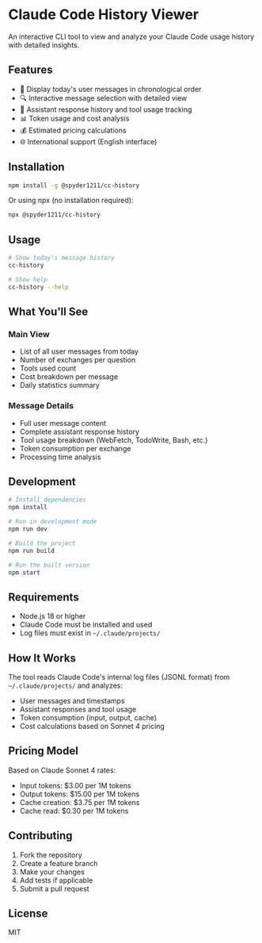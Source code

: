 # Claude Code History Viewer

An interactive CLI tool to view and analyze your Claude Code usage history with detailed insights.

## Features

- 📅 Display today's user messages in chronological order
- 🔍 Interactive message selection with detailed view
- 🤖 Assistant response history and tool usage tracking
- 📊 Token usage and cost analysis
- 💰 Estimated pricing calculations
- 🌐 International support (English interface)

## Installation

```bash
npm install -g @spyder1211/cc-history
```

Or using npx (no installation required):

```bash
npx @spyder1211/cc-history
```

## Usage

```bash
# Show today's message history
cc-history

# Show help
cc-history --help
```

## What You'll See

### Main View
- List of all user messages from today
- Number of exchanges per question
- Tools used count
- Cost breakdown per message
- Daily statistics summary

### Message Details
- Full user message content
- Complete assistant response history
- Tool usage breakdown (WebFetch, TodoWrite, Bash, etc.)
- Token consumption per exchange
- Processing time analysis

## Development

```bash
# Install dependencies
npm install

# Run in development mode
npm run dev

# Build the project
npm run build

# Run the built version
npm start
```

## Requirements

- Node.js 18 or higher
- Claude Code must be installed and used
- Log files must exist in `~/.claude/projects/`

## How It Works

The tool reads Claude Code's internal log files (JSONL format) from `~/.claude/projects/` and analyzes:

- User messages and timestamps
- Assistant responses and tool usage
- Token consumption (input, output, cache)
- Cost calculations based on Sonnet 4 pricing

## Pricing Model

Based on Claude Sonnet 4 rates:
- Input tokens: $3.00 per 1M tokens
- Output tokens: $15.00 per 1M tokens  
- Cache creation: $3.75 per 1M tokens
- Cache read: $0.30 per 1M tokens

## Contributing

1. Fork the repository
2. Create a feature branch
3. Make your changes
4. Add tests if applicable
5. Submit a pull request

## License

MIT